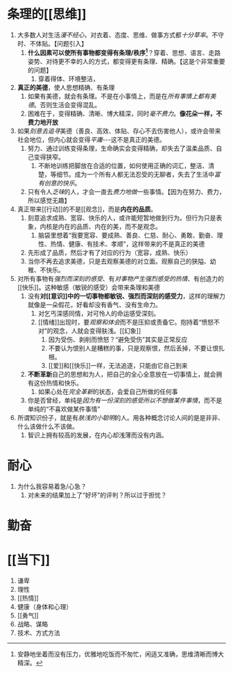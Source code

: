 # 条理的[[思维]] 
1. 大多数人对生活*漫不经心*，对衣着、态度、思维、做事方式都*十分草率*。不守时、不体贴。【问题引入】
	1. **什么因素可以使所有事物都变得有条理/秩序[^1]**？穿着、思想、语言、走路姿势、对待更不幸的人的方式，都变得更有条理、精确。【这是个非常重要的问题】
		1. 穿着得体、环境整洁，
3. **真正的美德**，使人思想精确、有条理
	1. 如果有美德，就会有条理。不是在小事情上，而是在*所有事情上都有美德*。否则生活会变得混乱。
	2. 困难在于，变得精确、清晰、博大精深，同时*毫不费力*。**像花朵一样，不费力地开放**
4. 如果*刻意去追寻*美德（善良、高效、体贴、存心不去伤害他人），或许会带来社会地位，但内心就会变得*平庸*---这不是真正的美德。
	1. 努力、通过训练变得条理，生命确实会变得精确，却失去了温柔品质、自己变得狭窄。
		1. 不断地训练把脚放在合适的位置，如何使用正确的词汇，整洁、清楚，等细节。成为一个所有人都无法忍受的无聊者，失去了生活中*富有创意的快乐*。
	2. 只有令人*乏味*的人，才会一直去*费力地做*一些事情。【因为在努力、费力，所以感觉无趣】
5. 真正带来[[行动]]的不是[[观念]]，而是**内在的品质**。
	1. 刻意追求成熟、宽容、快乐的人，或许能短暂地做到行为。但行为只是表象，内核是内在的品质、内在的美，而不是观念。
		1. 脑袋里想着“我要宽容、要成熟、善良、仁慈、耐心、勇敢、勤奋、理性、热情、健康、有技术、孝顺”，这样带来的不是真正的美德
	2. 先形成了品质，然后才有了对应的行为（宽容，成熟、快乐）
	3. 当你不再去追求美德，只是去观察美德的对立面。观察自己的狭隘、幼稚、不快乐。
6. 对所有事物有*强烈而深刻的感受*、有*对事物产生强烈感受的热情*、有创造力的[[快乐]]。这种敏感（敏锐的感受）会带来条理和美德
	1. 没有**对[[意识]]中的一切事物都敏锐、强烈而深刻的感受力**，这样的理解力就像是一朵假花，好看却没有香气、没有生命力。
		1. 对乞丐深感同情，对可怜人的命运感受深刻。
		2. [[情绪]]出现时，要*观察和体会*而不是压抑或责备它。抱持着“愤怒不对”的观念，人就会变得肤浅。[[幻象]] 
			1. 因为受伤、剥削而愤怒？“避免受伤”其实是正常反应
			2. 不要认为恨别人是糟糕的事，只是观察恨，然后丢掉，不要让恨扎根。
			3. [[爱]]和[[快乐]]一样，无法追逐，只能由它自己到来
	2. **不断革新**自己的思想和为人，把自己的全心全意放在一切事情上，就会拥有这份热情和快乐。
		1. 如果心处在*完全革新*的状态，会爱自己所做的任何事
	3. 你是否曾经，单纯是*因为有一份深刻的感受所以不想做某件事情*，而不是单纯的“不喜欢做某件事情”
7. 所谓知识份子，就是有*肤浅的小聪明*的人。用各种概念讨论人间的是是非非、什么该做什么不该做。
	1. 智识上拥有较高的发展，在内心却浅薄而没有内涵。
# 耐心
1. 为什么我容易着急/心急？
	1. 对未来的结果加上了“好坏”的评判？所以过于担忧？
# 勤奋
# [[当下]] 
1. 谦卑
2. 理性
3. [[热情]] 
4. 健康（身体和心理）
5. [[勇气]] 
6. 战略、谋略
7. 技术、方式方法



[^1]: 安静地坐着而没有压力，优雅地吃饭而不匆忙，闲适又准确，思维清晰而博大精深。
